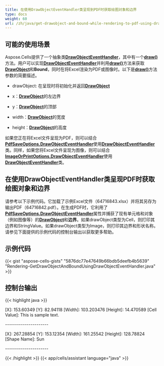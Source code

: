 ```yaml
---
title: 在使用DrawObjectEventHandler类呈现到PDF时获取绘图对象和边界
type: docs
weight: 60
url: /zh/java/get-drawobject-and-bound-while-rendering-to-pdf-using-drawobjecteventhandler-class/
---
```


## **可能的使用场景**

Aspose.Cells提供了一个抽象类[**DrawObjectEventHandler**](https://reference.aspose.com/cells/java/com.aspose.cells/DrawObjectEventHandler)，其中有一个[**draw()**](https://reference.aspose.com/cells/java/com.aspose.cells/drawobjecteventhandler#draw-com.aspose.cells.DrawObject-float-float-float-float-)方法。用户可以实现[**DrawObjectEventHandler**](https://reference.aspose.com/cells/java/com.aspose.cells/DrawObjectEventHandler)并利用[**draw()**](https://reference.aspose.com/cells/java/com.aspose.cells/drawobjecteventhandler#draw-com.aspose.cells.DrawObject-float-float-float-float-)方法来获取[**DrawObject**](https://reference.aspose.com/cells/java/com.aspose.cells/DrawObject)和**Bound**，同时在将Excel渲染为PDF或图像时。以下是[**draw()**](https://reference.aspose.com/cells/java/com.aspose.cells/drawobjecteventhandler#draw-com.aspose.cells.DrawObject-float-float-float-float-)方法参数的简要描述。

- drawObject: 在呈现时将初始化并返回[**DrawObject**](https://reference.aspose.com/cells/java/com.aspose.cells/DrawObject)

- x：[**DrawObject**](https://reference.aspose.com/cells/java/com.aspose.cells/DrawObject)的左边界

- y：[**DrawObject**](https://reference.aspose.com/cells/java/com.aspose.cells/DrawObject)的顶部

- width：[**DrawObject**](https://reference.aspose.com/cells/java/com.aspose.cells/DrawObject)的宽度

- height：[**DrawObject**](https://reference.aspose.com/cells/java/com.aspose.cells/DrawObject)的高度

如果您正在将Excel文件呈现为PDF，则可以结合[**PdfSaveOptions.DrawObjectEventHandler**](https://reference.aspose.com/cells/java/com.aspose.cells/pdfsaveoptions#DrawObjectEventHandler)使用[**DrawObjectEventHandler**](https://reference.aspose.com/cells/java/com.aspose.cells/DrawObjectEventHandler)类。同样，如果您将Excel文件呈现为图像，则可以结合[**ImageOrPrintOptions.DrawObjectEventHandler**](https://reference.aspose.com/cells/java/com.aspose.cells/imageorprintoptions#DrawObjectEventHandler)使用[**DrawObjectEventHandler**](https://reference.aspose.com/cells/java/com.aspose.cells/DrawObjectEventHandler)类。

## **在使用DrawObjectEventHandler类呈现PDF时获取绘图对象和边界**

请参考以下示例代码。它加载了示例Excel文件（64716843.xlsx）并将其另存为输出PDF（64716842.pdf）。在生成PDF时，它利用了[**PdfSaveOptions.DrawObjectEventHandler**](https://reference.aspose.com/cells/java/com.aspose.cells/pdfsaveoptions#DrawObjectEventHandler)属性并捕获了现有单元格和对象（例如图像等）的[**DrawObject**](https://reference.aspose.com/cells/java/com.aspose.cells/DrawObject)和**边界**。如果drawObject类型为Cell，则打印其边界和StringValue。如果drawObject类型为Image，则打印其边界和形状名称。请参见下面提供的示例代码的控制台输出以获取更多帮助。

## **示例代码**

{{< gist "aspose-cells-gists" "5876dc77e47649b66bdb5deefb4b5639" "Rendering-GetDrawObjectAndBoundUsingDrawObjectEventHandler.java" >}}

## **控制台输出**

{{< highlight java >}}

[X]: 153.60349 [Y]: 82.94118 [Width]: 103.203476 [Height]: 14.470589 [Cell Value]: This is sample text.

\----------------------

[X]: 267.28854 [Y]: 153.12354 [Width]: 161.25542 [Height]: 128.78824 [Shape Name]: Sun

\----------------------

{{< /highlight >}}
{{< app/cells/assistant language="java" >}}
